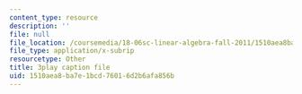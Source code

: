 ```yaml
---
content_type: resource
description: ''
file: null
file_location: /coursemedia/18-06sc-linear-algebra-fall-2011/1510aea8ba7e1bcd76016d2b6afa856b_B17h10EF59g.srt
file_type: application/x-subrip
resourcetype: Other
title: 3play caption file
uid: 1510aea8-ba7e-1bcd-7601-6d2b6afa856b
---
```

